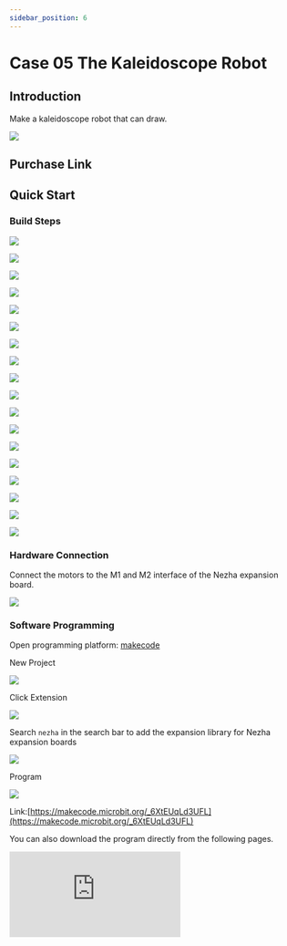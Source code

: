 ```yaml
---
sidebar_position: 6
---
```


# Case 05 The Kaleidoscope Robot

## Introduction

Make a kaleidoscope robot that can draw.

![](./images/nezha-inventors-kit-v2-case-05-01.png)

## Purchase Link



## Quick Start

### Build Steps

![](./images/nezha-inventors-kit-v2-step-05-01.png)

![](./images/nezha-inventors-kit-v2-step-05-02.png)

![](./images/nezha-inventors-kit-v2-step-05-03.png)

![](./images/nezha-inventors-kit-v2-step-05-04.png)

![](./images/nezha-inventors-kit-v2-step-05-05.png)

![](./images/nezha-inventors-kit-v2-step-05-06.png)

![](./images/nezha-inventors-kit-v2-step-05-07.png)

![](./images/nezha-inventors-kit-v2-step-05-08.png)

![](./images/nezha-inventors-kit-v2-step-05-09.png)

![](./images/nezha-inventors-kit-v2-step-05-10.png)

![](./images/nezha-inventors-kit-v2-step-05-11.png)

![](./images/nezha-inventors-kit-v2-step-05-12.png)

![](./images/nezha-inventors-kit-v2-step-05-13.png)

![](./images/nezha-inventors-kit-v2-step-05-14.png)

![](./images/nezha-inventors-kit-v2-step-05-15.png)

![](./images/nezha-inventors-kit-v2-step-05-16.png)

![](./images/nezha-inventors-kit-v2-step-05-17.png)

![](./images/nezha-inventors-kit-v2-step-05-18.png)


### Hardware Connection

Connect the motors to the M1 and M2 interface of the Nezha expansion board.

![](./images/nezha-inventors-kit-v2-case-05-02.png)

### Software Programming

Open programming platform: [makecode](https://makecode.microbit.org/#)

New Project

![](./images/nezha-inventors-kit-v2-case-19-03.png)

Click Extension

![](./images/nezha-inventors-kit-v2-case-19-04.png)


Search `nezha` in the search bar to add the expansion library for Nezha expansion boards

![](./images/nezha-inventors-kit-v2-case-19-06.png)

Program

![](./images/nezha-inventors-kit-v2-case-05-07.png)


Link:[https://makecode.microbit.org/_6XtEUqLd3UFL](https://makecode.microbit.org/_6XtEUqLd3UFL)

You can also download the program directly from the following pages.

<div
    style={{
        position: 'relative',
        paddingBottom: '60%',
        overflow: 'hidden',
    }}
>
    <iframe
        src="https://makecode.microbit.org/_6XtEUqLd3UFL"
        frameborder="0"
        sandbox="allow-popups allow-forms allow-scripts allow-same-origin"
        style={{
            position: 'absolute',
            width: '100%',
            height: '100%',
        }}
    />
</div>

### Result

Press A on the micro:bit to start the robot drawing, and press B on the micro:bit to stop the robot drawing.

![](./images/nezha-inventors-kit-v2-case-05.gif)
